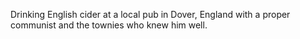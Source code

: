 Drinking English cider at a local pub in Dover, England with a proper communist and the townies who knew him well. 
